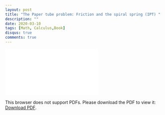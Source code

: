 ```yaml
---
layout: post
title: "The Paper tube problem: Friction and the spiral spring (IPT) "
description: ""
date: 2020-03-10
tags: [Math, Calculus,Book]
disqus: true
comments: true
---
```

<object data="pdfs/IPT_Papertube.pdf" type="application/pdf" width="1400px" height="400px">
    <embed src="pdfs/IPT_Papertube.pdf">
        <p>This browser does not support PDFs. Please download the PDF to view it: <a href="pdfs/IPT_Papertube.pdf">Download PDF</a>.</p>
    </embed>
</object>
<!--more-->
